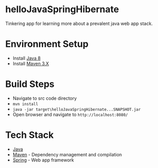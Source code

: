# helloJavaSpringHibernate
Tinkering app for learning more about a prevalent java web app stack.

# Environment Setup
* Install [Java 8](http://www.oracle.com/technetwork/java/javase/downloads/index.html)
* Install [Maven 3.X](https://maven.apache.org/)

# Build Steps
* Navigate to src code directory
* ```mvn install```
* ```java -jar target\helloJavaSpringHibernate...SNAPSHOT.jar```
* Open browser and navigate to ```http://localhost:8080/```

# Tech Stack
* [Java](http://www.oracle.com/technetwork/java/javase/downloads/index.html)
* [Maven](https://maven.apache.org/) - Dependency management and compilation
* [Spring](http://spring.io/) - Web app framework
